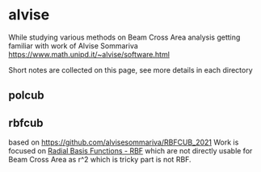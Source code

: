 # alvise
While studying various methods on Beam Cross Area analysis getting familiar with work of Alvise Sommariva
https://www.math.unipd.it/~alvise/software.html

Short notes are collected on this page, see more details in each directory

## polcub

## rbfcub
based on https://github.com/alvisesommariva/RBFCUB_2021
Work is focused on [Radial Basis Functions - RBF](https://en.wikipedia.org/wiki/Radial_basis_function) which are not directly usable for Beam Cross Area as
r^2 which is tricky part is not RBF.
